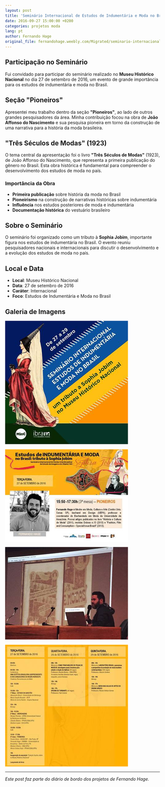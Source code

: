 ```yaml
---
layout: post
title: 'Seminário Internacional de Estudos de Indumentária e Moda no Brasil: Tributo à Sophia Jobim'
date: 2016-09-27 15:00:00 +0200
categories: projetos moda
lang: pt
author: Fernando Hage
original_file: fernandohage.weebly.com/Migrated/seminario-internacional-de-estudos-de-indumentaria-e-moda-no-brasil-tributo-a-sophia-jobim.html
---
```


## Participação no Seminário

Fui convidado para participar do seminário realizado no **Museu Histórico Nacional** no dia 27 de setembro de 2016, um evento de grande importância para os estudos de indumentária e moda no Brasil.

## Seção "Pioneiros"

Apresentei meu trabalho dentro da seção **"Pioneiros"**, ao lado de outros grandes pesquisadores da área. Minha contribuição focou na obra de **João Affonso do Nascimento** e sua pesquisa pioneira em torno da construção de uma narrativa para a história da moda brasileira.

## "Três Séculos de Modas" (1923)

O tema central da apresentação foi o livro **"Três Séculos de Modas"** (1923), de João Affonso do Nascimento, que representa a primeira publicação do gênero no Brasil. Esta obra histórica é fundamental para compreender o desenvolvimento dos estudos de moda no país.

### Importância da Obra

- **Primeira publicação** sobre história da moda no Brasil
- **Pioneirismo** na construção de narrativas históricas sobre indumentária
- **Influência** nos estudos posteriores de moda e indumentária
- **Documentação histórica** do vestuário brasileiro

## Sobre o Seminário

O seminário foi organizado como um tributo à **Sophia Jobim**, importante figura nos estudos de indumentária no Brasil. O evento reuniu pesquisadores nacionais e internacionais para discutir o desenvolvimento e a evolução dos estudos de moda no país.

## Local e Data

- **Local**: Museu Histórico Nacional
- **Data**: 27 de setembro de 2016
- **Caráter**: Internacional
- **Foco**: Estudos de Indumentária e Moda no Brasil

## Galeria de Imagens

![Seminário Internacional de Estudos de Indumentária e Moda no Brasil: Tributo à Sophia Jobim](/assets/images/2016-09-27-seminario-internacional-indumentaria-tributo-sophia-jobim-01.jpg)

![Seminário Internacional de Estudos de Indumentária e Moda no Brasil: Tributo à Sophia Jobim](/assets/images/2016-09-27-seminario-internacional-indumentaria-tributo-sophia-jobim-02.jpg)

![Seminário Internacional de Estudos de Indumentária e Moda no Brasil: Tributo à Sophia Jobim](/assets/images/2016-09-27-seminario-internacional-indumentaria-tributo-sophia-jobim-03.jpg)

![Seminário Internacional de Estudos de Indumentária e Moda no Brasil: Tributo à Sophia Jobim](/assets/images/2016-09-27-seminario-internacional-indumentaria-tributo-sophia-jobim-04.jpg)

---

*Este post faz parte do diário de bordo dos projetos de Fernando Hage.*
